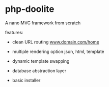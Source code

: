 php-doolite
===========

A nano MVC framework from scratch


features:
- clean URL routing
	www.domain.com/home
	
- multiple rendering option
	json, html, template
	
- dynamic template swapping
	
- database abstraction layer

- basic installer
	
